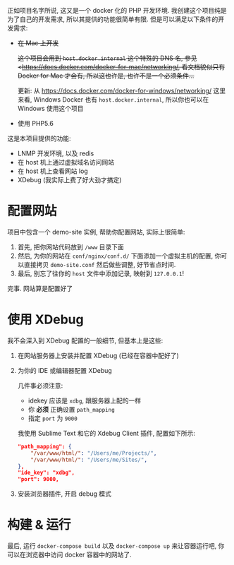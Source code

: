 正如项目名字所说, 这又是一个 docker 化的 PHP 开发环境. 我创建这个项目纯是为了自己的开发需求, 所以其提供的功能很简单有限. 但是可以满足以下条件的开发需求:

- ~~在 Mac 上开发~~

    ~~这个项目会用到 `host.docker.internal` 这个特殊的 DNS 名, 参见 <<https://docs.docker.com/docker-for-mac/networking/>, 看文档貌似只有 Docker for Mac 才会有, 所以这也许是, 也许不是一个必须条件...~~

    更新: 从 <https://docs.docker.com/docker-for-windows/networking/> 这里来看, Windows Docker 也有 `host.docker.internal`, 所以你也可以在 Windows 使用这个项目

- 使用 PHP5.6

这是本项目提供的功能:

- LNMP 开发环境, 以及 redis
- 在 host 机上通过虚拟域名访问网站
- 在 host 机上查看网站 log
- XDebug (我实际上费了好大劲才搞定)

# 配置网站

项目中包含一个 demo-site 实例, 帮助你配置网站, 实际上很简单:

1. 首先, 把你网站代码放到 `/www` 目录下面
2. 然后, 为你的网站在 `conf/nginx/conf.d/` 下面添加一个虚拟主机的配置, 你可以直接拷贝 `demo-site.conf` 然后做些调整, 好节省点时间.
3. 最后, 别忘了往你的 `host` 文件中添加记录, 映射到 `127.0.0.1`!

完事. 网站算是配置好了

# 使用 XDebug
我不会深入到 XDebug 配置的一般细节, 但基本上是这些:

1. 在网站服务器上安装并配置 XDebug (已经在容器中配好了)
    
2. 为你的 IDE 或编辑器配置 XDebug

    几件事必须注意: 
    - idekey 应该是 `xdbg`, 跟服务器上配的一样
    - 你 **必须** 正确设置 `path_mapping`
    - 指定 `port` 为 `9000`

    我使用 Sublime Text 和它的 Xdebug Client 插件, 配置如下所示:

    ```json
    "path_mapping": {
        "/var/www/html/": "/Users/me/Projects/",
        "/var/www/html/": "/Users/me/Sites/",
    },
    "ide_key": "xdbg",
    "port": 9000,
    ```

3. 安装浏览器插件, 开启 debug 模式

# 构建 & 运行

最后, 运行 `docker-compose build` 以及 `docker-compose up` 来让容器运行吧, 你可以在浏览器中访问 docker 容器中的网站了.
